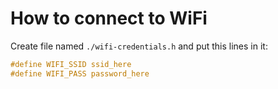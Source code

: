 # How to connect to WiFi
Create file named `./wifi-credentials.h` and put this lines in it:
```c
#define WIFI_SSID ssid_here
#define WIFI_PASS password_here
```
